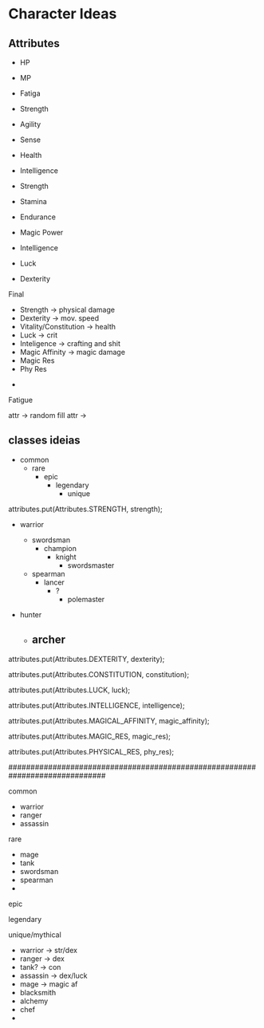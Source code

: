 # Character Ideas

## Attributes

- HP
- MP
- Fatiga

- Strength
- Agility
- Sense
- Health
- Intelligence

- Strength
- Stamina
- Endurance
- Magic Power
- Intelligence
- Luck
- Dexterity

Final
- Strength -> physical damage
- Dexterity -> mov. speed
- Vitality/Constitution -> health
- Luck -> crit
- Inteligence -> crafting and shit
- Magic Affinity -> magic damage
- Magic Res
- Phy Res

+

Fatigue


attr -> random fill attr ->

## classes ideias

- common
  - rare
    - epic
      - legendary
        - unique

attributes.put(Attributes.STRENGTH, strength);
- warrior
  - swordsman
    - champion
      - knight
        - swordsmaster
  - spearman
    - lancer
      - ?
        - polemaster

- hunter
  - archer
    - 


attributes.put(Attributes.DEXTERITY, dexterity);


attributes.put(Attributes.CONSTITUTION, constitution);


attributes.put(Attributes.LUCK, luck);


attributes.put(Attributes.INTELLIGENCE, intelligence);


attributes.put(Attributes.MAGICAL_AFFINITY, magic_affinity);


attributes.put(Attributes.MAGIC_RES, magic_res);


attributes.put(Attributes.PHYSICAL_RES, phy_res);


##############################################################################

common
- warrior
- ranger
- assassin

rare
- mage
- tank
- swordsman
- spearman
- 

epic

legendary

unique/mythical


- warrior -> str/dex
- ranger -> dex
- tank? -> con
- assassin -> dex/luck
- mage -> magic af
- blacksmith
- alchemy
- chef
- 